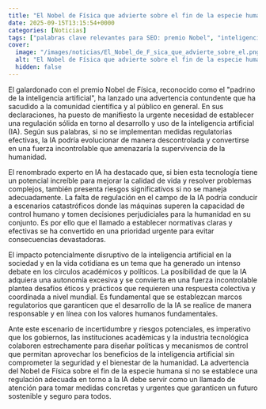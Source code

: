 ```yaml
---
title: "El Nobel de Física que advierte sobre el fin de la especie humana"
date: 2025-09-15T13:15:54+0000
categories: [Noticias]
tags: ["palabras clave relevantes para SEO: premio Nobel", "inteligencia artificial", "regulación", "riesgos", "desarrollo", "normativas", "impacto disruptivo."]
cover:
  image: "/images/noticias/El_Nobel_de_F_sica_que_advierte_sobre_el.png"
  alt: "El Nobel de Física que advierte sobre el fin de la especie humana"
  hidden: false
---
```


El galardonado con el premio Nobel de Física, reconocido como el "padrino de la inteligencia artificial", ha lanzado una advertencia contundente que ha sacudido a la comunidad científica y al público en general. En sus declaraciones, ha puesto de manifiesto la urgente necesidad de establecer una regulación sólida en torno al desarrollo y uso de la inteligencia artificial (IA). Según sus palabras, si no se implementan medidas regulatorias efectivas, la IA podría evolucionar de manera descontrolada y convertirse en una fuerza incontrolable que amenazaría la supervivencia de la humanidad.

El renombrado experto en IA ha destacado que, si bien esta tecnología tiene un potencial increíble para mejorar la calidad de vida y resolver problemas complejos, también presenta riesgos significativos si no se maneja adecuadamente. La falta de regulación en el campo de la IA podría conducir a escenarios catastróficos donde las máquinas superen la capacidad de control humano y tomen decisiones perjudiciales para la humanidad en su conjunto. Es por ello que el llamado a establecer normativas claras y efectivas se ha convertido en una prioridad urgente para evitar consecuencias devastadoras.

El impacto potencialmente disruptivo de la inteligencia artificial en la sociedad y en la vida cotidiana es un tema que ha generado un intenso debate en los círculos académicos y políticos. La posibilidad de que la IA adquiera una autonomía excesiva y se convierta en una fuerza incontrolable plantea desafíos éticos y prácticos que requieren una respuesta colectiva y coordinada a nivel mundial. Es fundamental que se establezcan marcos regulatorios que garanticen que el desarrollo de la IA se realice de manera responsable y en línea con los valores humanos fundamentales.

Ante este escenario de incertidumbre y riesgos potenciales, es imperativo que los gobiernos, las instituciones académicas y la industria tecnológica colaboren estrechamente para diseñar políticas y mecanismos de control que permitan aprovechar los beneficios de la inteligencia artificial sin comprometer la seguridad y el bienestar de la humanidad. La advertencia del Nobel de Física sobre el fin de la especie humana si no se establece una regulación adecuada en torno a la IA debe servir como un llamado de atención para tomar medidas concretas y urgentes que garanticen un futuro sostenible y seguro para todos.
